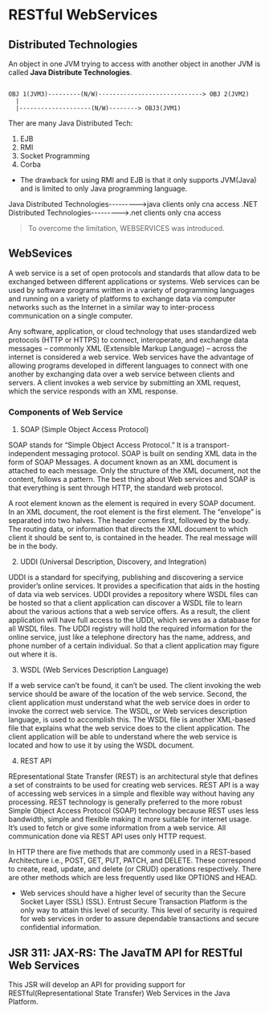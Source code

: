 # RESTful WebServices

## Distributed Technologies 

An object in one JVM trying to access with another object in another JVM is called **Java Distribute Technologies**.

```                

OBJ 1(JVM3)---------(N/W)-----------------------------> OBJ 2(JVM2)
  |
  |--------------------(N/W)--------> OBJ3(JVM1)

```

Ther are many Java Distributed Tech:
1. EJB
2. RMI
3. Socket Programming
4. Corba

* The drawback for using RMI and EJB is that it only supports JVM(Java) and is limited to only Java programming language.

Java Distributed Technologies--------->java clients only cna access
.NET Distributed Technologies--------->.net clients only cna access

>To overcome the limitation, WEBSERVICES was introduced.

## WebSevices

A web service is a set of open protocols and standards that allow data to be exchanged between different applications or systems. Web services can be used by software programs written in a variety of programming languages and running on a variety of platforms to exchange data via computer networks such as the Internet in a similar way to inter-process communication on a single computer.

Any software, application, or cloud technology that uses standardized web protocols (HTTP or HTTPS) to connect, interoperate, and exchange data messages – commonly XML (Extensible Markup Language) – across the internet is considered a web service.
Web services have the advantage of allowing programs developed in different languages to connect with one another by exchanging data over a web service between clients and servers. A client invokes a web service by submitting an XML request, which the service responds with an XML response.

### Components of Web Service

1. SOAP (Simple Object Access Protocol)

SOAP stands for “Simple Object Access Protocol.” It is a transport-independent messaging protocol. SOAP is built on sending XML data in the form of SOAP Messages. A document known as an XML document is attached to each message. Only the structure of the XML document, not the content, follows a pattern. The best thing about Web services and SOAP is that everything is sent through HTTP, the standard web protocol.

A root element known as the element is required in every SOAP document. In an XML document, the root element is the first element. The “envelope” is separated into two halves. The header comes first, followed by the body. The routing data, or information that directs the XML document to which client it should be sent to, is contained in the header. The real message will be in the body.

2. UDDI (Universal Description, Discovery, and Integration)

UDDI is a standard for specifying, publishing and discovering a service provider’s online services. It provides a specification that aids in the hosting of data via web services. UDDI provides a repository where WSDL files can be hosted so that a client application can discover a WSDL file to learn about the various actions that a web service offers. As a result, the client application will have full access to the UDDI, which serves as a database for all WSDL files.
The UDDI registry will hold the required information for the online service, just like a telephone directory has the name, address, and phone number of a certain individual. So that a client application may figure out where it is.

3. WSDL (Web Services Description Language)

If a web service can’t be found, it can’t be used. The client invoking the web service should be aware of the location of the web service. Second, the client application must understand what the web service does in order to invoke the correct web service. The WSDL, or Web services description language, is used to accomplish this. The WSDL file is another XML-based file that explains what the web service does to the client application. The client application will be able to understand where the web service is located and how to use it by using the WSDL document.


4. REST API

REpresentational State Transfer (REST) is an architectural style that defines a set of constraints to be used for creating web services. REST API is a way of accessing web services in a simple and flexible way without having any processing. 
REST technology is generally preferred to the more robust Simple Object Access Protocol (SOAP) technology because REST uses less bandwidth, simple and flexible making it more suitable for internet usage. It’s used to fetch or give some information from a web service. All communication done via REST API uses only HTTP request. 

In HTTP there are five methods that are commonly used in a REST-based Architecture i.e., POST, GET, PUT, PATCH, and DELETE. These correspond to create, read, update, and delete (or CRUD) operations respectively. There are other methods which are less frequently used like OPTIONS and HEAD.


* Web services should have a higher level of security than the Secure Socket Layer (SSL) (SSL). Entrust Secure Transaction Platform is the only way to attain this level of security. This level of security is required for web services in order to assure dependable transactions and secure confidential information.

## JSR 311: JAX-RS: The JavaTM API for RESTful Web Services

This JSR will develop an API for providing support for RESTful(Representational State Transfer) Web Services in the Java Platform. 
